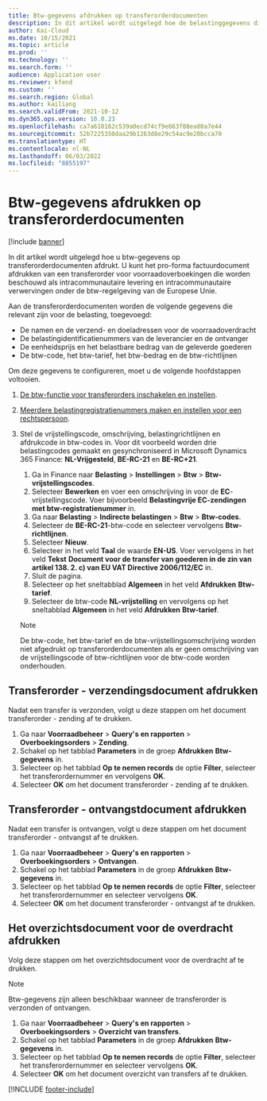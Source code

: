 ```yaml
---
title: Btw-gegevens afdrukken op transferorderdocumenten
description: In dit artikel wordt uitgelegd hoe de belastinggegevens die worden bepaald door de btw-berekeningsservice, kunnen worden afgedrukt op transferorderdocumenten.
author: Kai-Cloud
ms.date: 10/15/2021
ms.topic: article
ms.prod: ''
ms.technology: ''
ms.search.form: ''
audience: Application user
ms.reviewer: kfend
ms.custom: ''
ms.search.region: Global
ms.author: kailiang
ms.search.validFrom: 2021-10-12
ms.dyn365.ops.version: 10.0.23
ms.openlocfilehash: ca7a610162c539a0ecd74cf9e663f08ea80a7e44
ms.sourcegitcommit: 52b7225350daa29b1263d8e29c54ac9e20bcca70
ms.translationtype: HT
ms.contentlocale: nl-NL
ms.lasthandoff: 06/03/2022
ms.locfileid: "8855197"
---
```

# <a name="print-tax-information-on-transfer-order-documents"></a>Btw-gegevens afdrukken op transferorderdocumenten

[!include [banner](../../includes/banner.md)]

In dit artikel wordt uitgelegd hoe u btw-gegevens op transferorderdocumenten afdrukt. U kunt het pro-forma factuurdocument afdrukken van een transferorder voor voorraadoverboekingen die worden beschouwd als intracommunautaire levering en intracommunautaire verwervingen onder de btw-regelgeving van de Europese Unie. 

Aan de transferorderdocumenten worden de volgende gegevens die relevant zijn voor de belasting, toegevoegd:

- De namen en de verzend- en doeladressen voor de voorraadoverdracht
- De belastingidentificatienummers van de leverancier en de ontvanger
- De eenheidsprijs en het belastbare bedrag van de geleverde goederen
- De btw-code, het btw-tarief, het btw-bedrag en de btw-richtlijnen

Om deze gegevens te configureren, moet u de volgende hoofdstappen voltooien.

1. [De btw-functie voor transferorders inschakelen en instellen](tasks/Tax-feature-support-for-transfer-order.md).
2. [Meerdere belastingregistratienummers maken en instellen voor een rechtspersoon](emea-multiple-vat-registration-numbers.md).
3. Stel de vrijstellingscode, omschrijving, belastingrichtlijnen en afdrukcode in btw-codes in. Voor dit voorbeeld worden drie belastingcodes gemaakt en gesynchroniseerd in Microsoft Dynamics 365 Finance: **NL-Vrijgesteld**, **BE-RC-21** en **BE-RC+21**.

    1. Ga in Finance naar **Belasting** \> **Instellingen** \> **Btw** \> **Btw-vrijstellingscodes**.
    2. Selecteer **Bewerken** en voer een omschrijving in voor de **EC**-vrijstellingscode. Voer bijvoorbeeld **Belastingvrije EC-zendingen met btw-registratienummer** in.
    3. Ga naar **Belasting** \> **Indirecte belastingen** \> **Btw** \> **Btw-codes**.
    4. Selecteer de **BE-RC-21**-btw-code en selecteer vervolgens **Btw-richtlijnen**.
    5. Selecteer **Nieuw**.
    6. Selecteer in het veld **Taal** de waarde **EN-US**. Voer vervolgens in het veld **Tekst** **Document voor de transfer van goederen in de zin van artikel 138. 2. c) van EU VAT Directive 2006/112/EC** in.
    7. Sluit de pagina.
    8. Selecteer op het sneltabblad **Algemeen** in het veld **Afdrukken** **Btw-tarief**.
    8. Selecteer de btw-code **NL-vrijstelling** en vervolgens op het sneltabblad **Algemeen** in het veld **Afdrukken** **Btw-tarief**.

    > [!NOTE] 
    > De btw-code, het btw-tarief en de btw-vrijstellingsomschrijving worden niet afgedrukt op transferorderdocumenten als er geen omschrijving van de vrijstellingscode of btw-richtlijnen voor de btw-code worden onderhouden.

## <a name="print-the-transfer-order---shipment-document"></a>Transferorder - verzendingsdocument afdrukken

Nadat een transfer is verzonden, volgt u deze stappen om het document transferorder - zending af te drukken.

1. Ga naar **Voorraadbeheer** \> **Query's en rapporten** \> **Overboekingsorders** \> **Zending**.
2. Schakel op het tabblad **Parameters** in de groep **Afdrukken** **Btw-gegevens** in.
3. Selecteer op het tabblad **Op te nemen records** de optie **Filter**, selecteer het transferordernummer en vervolgens **OK**.
4. Selecteer **OK** om het document transferorder - zending af te drukken.

## <a name="print-the-transfer-order---receipt-document"></a>Transferorder - ontvangstdocument afdrukken

Nadat een transfer is ontvangen, volgt u deze stappen om het document transferorder - ontvangst af te drukken.

1. Ga naar **Voorraadbeheer** \> **Query's en rapporten** \> **Overboekingsorders** \> **Ontvangen**.
2. Schakel op het tabblad **Parameters** in de groep **Afdrukken** **Btw-gegevens** in.
3. Selecteer op het tabblad **Op te nemen records** de optie **Filter**, selecteer het transferordernummer en selecteer vervolgens **OK**.
4. Selecteer **OK** om het document transferorder - ontvangst af te drukken.

## <a name="print-the-transfer-overview-document"></a>Het overzichtsdocument voor de overdracht afdrukken

Volg deze stappen om het overzichtsdocument voor de overdracht af te drukken.

> [!NOTE]
> Btw-gegevens zijn alleen beschikbaar wanneer de transferorder is verzonden of ontvangen.

1. Ga naar **Voorraadbeheer** \> **Query's en rapporten** \> **Overboekingsorders** \> **Overzicht van transfers**.
2. Schakel op het tabblad **Parameters** in de groep **Afdrukken** **Btw-gegevens** in.
3. Selecteer op het tabblad **Op te nemen records** de optie **Filter**, selecteer het transferordernummer en selecteer vervolgens **OK**.
4. Selecteer **OK** om het document overzicht van transfers af te drukken.

[!INCLUDE [footer-include](../../includes/footer-banner.md)]
